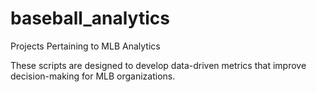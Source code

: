 # baseball_analytics
Projects Pertaining to MLB Analytics

These scripts are designed to develop data-driven metrics that improve decision-making for MLB organizations.
